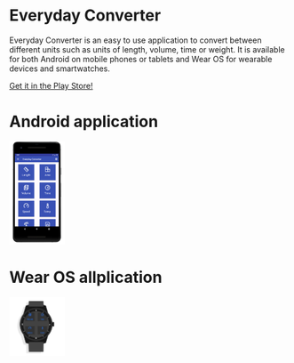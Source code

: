 # Everyday Converter

Everyday Converter is an easy to use application to convert between different units such as units of length, volume, time or weight. It is available for both Android on mobile phones or tablets and Wear OS for wearable devices and smartwatches.

[Get it in the Play Store!](https://play.google.com/store/apps/details?id=io.github.sebmerkt.everydayconverter)

# Android application
<img src="phone_main_port_framed.png" width="100">

# Wear OS allplication
<img src="everyday_conv_wear_screen1_framed.png" width="100">
